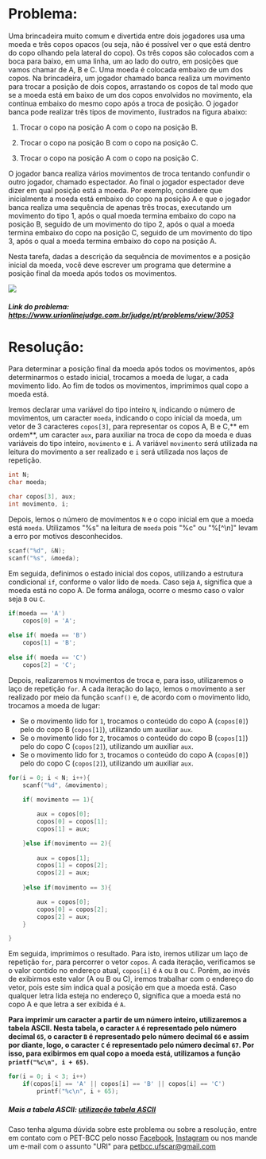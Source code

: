 # Problema:
Uma brincadeira muito comum e divertida entre dois jogadores usa uma moeda e três copos opacos (ou seja, não é possível ver o que está dentro do copo olhando pela lateral do copo). Os três copos são colocados com a boca para baixo, em uma linha, um ao lado do outro, em posições que vamos chamar de A, B e C. Uma moeda é colocada embaixo de um dos copos. Na brincadeira, um jogador chamado banca realiza um movimento para trocar a posição de dois copos, arrastando os copos de tal modo que se a moeda está em baixo de um dos copos envolvidos no movimento, ela continua embaixo do mesmo copo após a troca de posição. O jogador banca pode realizar três tipos de movimento, ilustrados na figura abaixo:

1. Trocar o copo na posição A com o copo na posição B.

2. Trocar o copo na posição B com o copo na posição C.

3. Trocar o copo na posição A com o copo na posição C.

O jogador banca realiza vários movimentos de troca tentando confundir o outro jogador, chamado espectador. Ao final o jogador espectador deve dizer em qual posição está a moeda. Por exemplo, considere que inicialmente a moeda está embaixo do copo na posição A e que o jogador banca realiza uma sequência de apenas três trocas, executando um movimento do tipo 1, após o qual moeda termina embaixo do copo na posição B, seguido de um movimento do tipo 2, após o qual a moeda termina embaixo do copo na posição C, seguido de um movimento do tipo 3, após o qual a moeda termina embaixo do copo na posição A.

Nesta tarefa, dadas a descrição da sequência de movimentos e a posição inicial da moeda, você deve escrever um programa que determine a posição final da moeda após todos os movimentos.

<img src="https://resources.urionlinejudge.com.br/gallery/images/problems/UOJ_3040.png" />
 
##### Link do problema: https://www.urionlinejudge.com.br/judge/pt/problems/view/3053
 
 
# Resolução:
 
Para determinar a posição final da moeda após todos os movimentos, após determinarmos o estado inicial, trocamos a moeda de lugar, a cada movimento lido. Ao fim de todos os movimentos, imprimimos qual copo a moeda está.

Iremos declarar uma variável do tipo inteiro `N`, indicando o número de movimentos, um caracter `moeda`, indicando o copo inicial da moeda, um vetor de 3 caracteres `copos[3]`, para representar os copos A, B e C,** em ordem**, um caracter `aux`, para auxiliar na troca de copo da moeda e duas variáveis do tipo inteiro, `movimento` e `i`. A variável `movimento` será utilizada na leitura do movimento a ser realizado e `i` será utilizada nos laços de repetição.

```c
int N;
char moeda;

char copos[3], aux;
int movimento, i;
```

Depois, lemos o número de movimentos `N` e o copo inicial em que a moeda está `moeda`. Utilizamos "%s" na leitura de `moeda` pois "%c" ou "%[^\n]" levam a erro por motivos desconhecidos.

```c
scanf("%d", &N);
scanf("%s", &moeda);
```

Em seguida, definimos o estado inicial dos copos, utilizando a estrutura condicional `if`, conforme o valor lido de `moeda`. Caso seja `A`, significa que a moeda está no copo A. De forma análoga, ocorre o mesmo caso o valor seja `B` ou `C`.

```c
if(moeda == 'A')
	copos[0] = 'A';
			
else if( moeda == 'B')
	copos[1] = 'B';
			
else if( moeda == 'C')
	copos[2] = 'C';
```

Depois, realizaremos `N` movimentos de troca e, para isso, utilizaremos o laço de repetição `for`. A cada iteração do laço, lemos o movimento a ser realizado por meio da função `scanf()` e, de acordo com o movimento lido, trocamos a moeda de lugar:
- Se o movimento lido for `1`, trocamos o conteúdo do copo A (`copos[0]`) pelo do copo B (`copos[1]`), utilizando um auxiliar `aux`.
- Se o movimento lido for `2`, trocamos o conteúdo do copo B (`copos[1]`) pelo do copo C (`copos[2]`), utilizando um auxiliar `aux`.
- Se o movimento lido for `3`, trocamos o conteúdo do copo A (`copos[0]`) pelo do copo C (`copos[2]`), utilizando um auxiliar `aux`.


```c
for(i = 0; i < N; i++){
	scanf("%d", &movimento);
		
	if( movimento == 1){

		aux = copos[0];
		copos[0] = copos[1];
		copos[1] = aux; 

	}else if(movimento == 2){
		    
	    aux = copos[1];
		copos[1] = copos[2];
		copos[2] = aux;
			
	}else if(movimento == 3){

		aux = copos[0];
		copos[0] = copos[2];
		copos[2] = aux;
	}

}
```

Em seguida, imprimimos o resultado. Para isto, iremos utilizar um laço de repetição `for`, para percorrer o vetor `copos`. A cada iteração, verificamos se o valor contido no endereço atual, `copos[i]` é `A` ou `B` ou `C`.
Porém, ao invés de exibirmos este valor (A ou B ou C), iremos trabalhar com o endereço do vetor, pois este sim indica qual a posição em que a moeda está. Caso qualquer letra lida esteja no endereço 0, significa que a moeda está no copo A e que letra a ser exibida é `A`.

**Para imprimir um caracter a partir de um número inteiro, utilizaremos a tabela ASCII. Nesta tabela, o caracter `A` é representado pelo número decimal `65`, o caracter `B` é representado pelo número decimal `66` e assim por diante, logo, o caracter `C` é representado pelo número decimal `67`. Por isso, para exibirmos em qual copo a moeda está, utilizamos a função `printf("%c\n", i + 65)`.**

```c
for(i = 0; i < 3; i++)
	if(copos[i] == 'A' || copos[i] == 'B' || copos[i] == 'C')
	    printf("%c\n", i + 65);

```

##### Mais a tabela ASCII: [utilização tabela ASCII](https://pt.wikipedia.org/wiki/ASCII)

Caso tenha alguma dúvida sobre este problema ou sobre a resolução, entre em contato com o PET-BCC pelo nosso
[Facebook](https://www.facebook.com/petbcc/),
[Instagram](https://www.instagram.com/petbcc.ufscar/)
ou nos mande um e-mail com o assunto "URI" para  petbcc.ufscar@gmail.com
